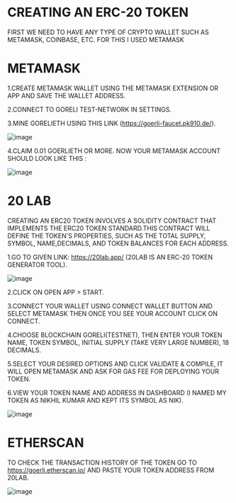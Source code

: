 # CREATING AN ERC-20 TOKEN


FIRST WE NEED TO HAVE ANY TYPE OF CRYPTO WALLET SUCH AS METAMASK, COINBASE, ETC. FOR THIS I USED METAMASK

# METAMASK

1.CREATE METAMASK WALLET USING THE METAMASK EXTENSION OR APP AND SAVE THE WALLET ADDRESS.

2.CONNECT TO GORELI TEST-NETWORK IN SETTINGS.

3.MINE GORELIETH USING THIS LINK (https://goerli-faucet.pk910.de/).

![image](https://github.com/Nikhil-71/Blockchain-/assets/136786579/9684355f-7ac7-4a43-be35-08bb7661440d)


4.CLAIM 0.01 GOERLIETH OR MORE. NOW YOUR METAMASK ACCOUNT SHOULD LOOK LIKE THIS :

![image](https://github.com/Nikhil-71/Blockchain-/assets/136786579/1ed3a7c2-40fe-41ed-ad20-738565287f14)


# 20 LAB  

CREATING AN ERC20 TOKEN INVOLVES A SOLIDITY CONTRACT THAT IMPLEMENTS THE ERC20 TOKEN STANDARD.THIS CONTRACT WILL DEFINE THE TOKEN'S PROPERTIES, SUCH AS THE TOTAL SUPPLY, SYMBOL, NAME,DECIMALS, AND TOKEN BALANCES FOR EACH ADDRESS.

1.GO TO GIVEN LINK: https://20lab.app/ (20LAB IS AN ERC-20 TOKEN GENERATOR TOOL).

![image](https://github.com/Nikhil-71/Blockchain-/assets/136786579/f404fae0-29aa-4b5a-8f78-2efb667b0384)


2.CLICK ON OPEN APP > START.

3.CONNECT YOUR WALLET USING CONNECT WALLET BUTTON AND SELECT METAMASK THEN ONCE YOU SEE YOUR ACCOUNT CLICK ON CONNECT.

4.CHOOSE BLOCKCHAIN GORELI(TESTNET), THEN ENTER YOUR TOKEN NAME, TOKEN SYMBOL, INITIAL SUPPLY (TAKE VERY LARGE NUMBER), 18 DECIMALS.

5.SELECT YOUR DESIRED OPTIONS AND CLICK VALIDATE & COMPILE, IT WILL OPEN METAMASK AND ASK FOR GAS FEE FOR DEPLOYING YOUR TOKEN.

6.VIEW YOUR TOKEN NAME AND ADDRESS IN DASHBOARD (I NAMED MY TOKEN AS NIKHIL KUMAR AND KEPT ITS SYMBOL AS NIK).

![image](https://github.com/Nikhil-71/Blockchain-/assets/136786579/09b0874c-ae74-4948-9f2c-bd398ff4c9ac)


# ETHERSCAN  

TO CHECK THE TRANSACTION HISTORY OF THE TOKEN GO TO https://goerli.etherscan.io/ AND PASTE YOUR TOKEN ADDRESS FROM 20LAB.

![image](https://github.com/Nikhil-71/Blockchain-/assets/136786579/4c8f37d6-57e3-4327-a95c-32ff2d97cb59)






